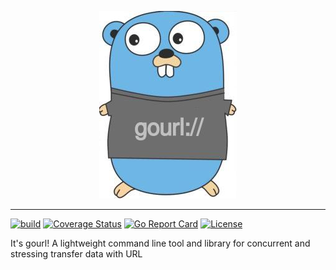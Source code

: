 <p align="center">
<img src="logo.jpg" alt="gourl" title="gourl" />
</p>

---
[![build](https://github.com/odair-pedro/gourl/workflows/build/badge.svg?branch=master)](https://github.com/odair-pedro/gourl/actions?query=workflow%3Abuild)
[![Coverage Status](https://coveralls.io/repos/github/odair-pedro/gourl/badge.svg?branch=master)](https://coveralls.io/github/odair-pedro/gourl?branch=master)
[![Go Report Card](https://goreportcard.com/badge/github.com/odair-pedro/gourl)](https://goreportcard.com/report/github.com/odair-pedro/gourl)
[![License](https://img.shields.io/github/license/odair-pedro/gourl?color=blue)](https://github.com/odair-pedro/gourl/blob/master/LICENSE)

It's gourl! A lightweight command line tool and library for concurrent and stressing transfer data with URL 
